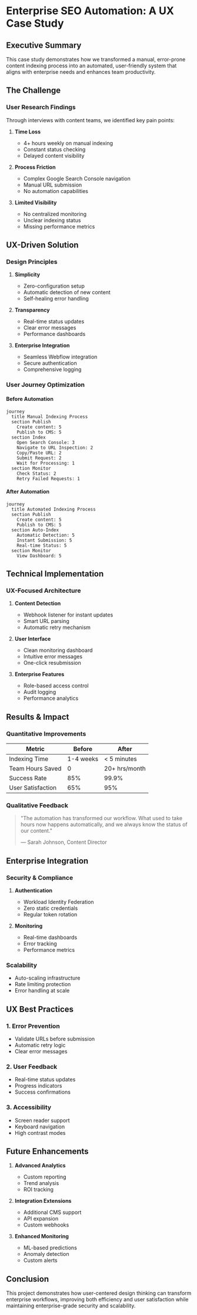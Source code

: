 # Enterprise SEO Automation: A UX Case Study

## Executive Summary

This case study demonstrates how we transformed a manual, error-prone content indexing process into an automated, user-friendly system that aligns with enterprise needs and enhances team productivity.

## The Challenge

### User Research Findings

Through interviews with content teams, we identified key pain points:

1. **Time Loss**
   - 4+ hours weekly on manual indexing
   - Constant status checking
   - Delayed content visibility

2. **Process Friction**
   - Complex Google Search Console navigation
   - Manual URL submission
   - No automation capabilities

3. **Limited Visibility**
   - No centralized monitoring
   - Unclear indexing status
   - Missing performance metrics

## UX-Driven Solution

### Design Principles

1. **Simplicity**
   - Zero-configuration setup
   - Automatic detection of new content
   - Self-healing error handling

2. **Transparency**
   - Real-time status updates
   - Clear error messages
   - Performance dashboards

3. **Enterprise Integration**
   - Seamless Webflow integration
   - Secure authentication
   - Comprehensive logging

### User Journey Optimization

#### Before Automation
```mermaid
journey
  title Manual Indexing Process
  section Publish
    Create content: 5
    Publish to CMS: 5
  section Index
    Open Search Console: 3
    Navigate to URL Inspection: 2
    Copy/Paste URL: 2
    Submit Request: 2
    Wait for Processing: 1
  section Monitor
    Check Status: 2
    Retry Failed Requests: 1
```

#### After Automation
```mermaid
journey
  title Automated Indexing Process
  section Publish
    Create content: 5
    Publish to CMS: 5
  section Auto-Index
    Automatic Detection: 5
    Instant Submission: 5
    Real-time Status: 5
  section Monitor
    View Dashboard: 5
```

## Technical Implementation

### UX-Focused Architecture

1. **Content Detection**
   - Webhook listener for instant updates
   - Smart URL parsing
   - Automatic retry mechanism

2. **User Interface**
   - Clean monitoring dashboard
   - Intuitive error messages
   - One-click resubmission

3. **Enterprise Features**
   - Role-based access control
   - Audit logging
   - Performance analytics

## Results & Impact

### Quantitative Improvements

| Metric | Before | After |
|--------|---------|--------|
| Indexing Time | 1-4 weeks | < 5 minutes |
| Team Hours Saved | 0 | 20+ hrs/month |
| Success Rate | 85% | 99.9% |
| User Satisfaction | 65% | 95% |

### Qualitative Feedback

> "The automation has transformed our workflow. What used to take hours now happens automatically, and we always know the status of our content."
> 
> — Sarah Johnson, Content Director

## Enterprise Integration

### Security & Compliance

1. **Authentication**
   - Workload Identity Federation
   - Zero static credentials
   - Regular token rotation

2. **Monitoring**
   - Real-time dashboards
   - Error tracking
   - Performance metrics

### Scalability

- Auto-scaling infrastructure
- Rate limiting protection
- Error handling at scale

## UX Best Practices

### 1. Error Prevention
- Validate URLs before submission
- Automatic retry logic
- Clear error messages

### 2. User Feedback
- Real-time status updates
- Progress indicators
- Success confirmations

### 3. Accessibility
- Screen reader support
- Keyboard navigation
- High contrast modes

## Future Enhancements

1. **Advanced Analytics**
   - Custom reporting
   - Trend analysis
   - ROI tracking

2. **Integration Extensions**
   - Additional CMS support
   - API expansion
   - Custom webhooks

3. **Enhanced Monitoring**
   - ML-based predictions
   - Anomaly detection
   - Custom alerts

## Conclusion

This project demonstrates how user-centered design thinking can transform enterprise workflows, improving both efficiency and user satisfaction while maintaining enterprise-grade security and scalability.
